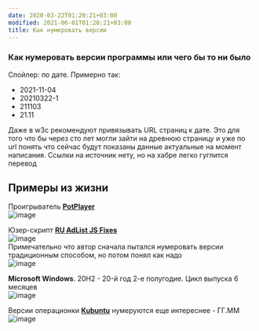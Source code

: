 ```yaml
---
date: 2020-03-22T01:20:21+03:00
modified: 2021-06-01T01:20:21+03:00
title: Как нумеровать версии
---
```


### Как нумеровать версии программы или чего бы то ни было

Спойлер: по дате. Примерно так:
- 2021-11-04
- 20210322-1
- 211103
- 21.11

Даже в w3c рекомендуют привязывать URL страниц к дате. Это для того что бы через сто лет могли зайти на древнюю страницу и уже по url понять что сейчас будут показаны данные актуальные на момент написания. Ссылки на источник нету, но на хабре легко гуглится перевод

## Примеры из жизни  
Проигрыватель [**PotPlayer**](https://www.videohelp.com/software/PotPlayer/version-history)  
![image](https://user-images.githubusercontent.com/17731587/140200125-5f3bcd56-a9c1-455e-93b5-1c51e8d27012.png)

Юзер-скрипт [**RU AdList JS Fixes**](https://greasyfork.org/en/scripts/19993-ru-adlist-js-fixes/versions)  
![image](https://user-images.githubusercontent.com/17731587/140200415-dc541a0e-0c56-4994-8471-23925fe6af5e.png)  
Примечательно что автор сначала пытался нумеровать версии традиционным способом, но потом понял как надо  
![image](https://user-images.githubusercontent.com/17731587/140200423-3244c200-37cc-4670-beb2-3df872e0c064.png)

**Microsoft Windows**. 20H2 - 20-й год 2-е полугодие. Цикл выпуска 6 месяцев  
![image](https://user-images.githubusercontent.com/17731587/111971121-b2c02900-8b04-11eb-8294-19e76185dc56.png)

Версии операционки [**Kubuntu**](https://ru.wikipedia.org/wiki/Kubuntu#История_выпусков) нумеруются еще интереснее - ГГ.ММ  
![image](https://user-images.githubusercontent.com/17731587/140197697-4dad21b1-e458-47b5-8675-323e50c65059.png)

